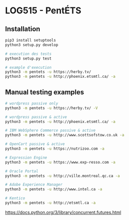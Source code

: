 # LOG515 - PentÉTS

## Installation

```sh
pip3 install setuptools
python3 setup.py develop

# execution des tests
python3 setup.py test

# example d'execution
python3 -m pentets -u https://herby.tv/
python3 -m pentets -u http://phoenix.etsmtl.ca/ -a
```

## Manual testing examples

```sh
# wordpress passive only
python3 -m pentets -u https://herby.tv/ -V

# wordpress passive & active
python3 -m pentets -u http://phoenix.etsmtl.ca/ -a

# IBM WebSphere Commerce passive & active
python3 -m pentets -u http://www.scottsofstow.co.uk -a

# OpenCart passive & active
python3 -m pentets -u https://nutrizoo.com -a

# Expression Engine
python3 -m pentets -u https://www.exp-resso.com -a

# Oracle Portal
python3 -m pentets -u http://ville.montreal.qc.ca -a

# Adobe Experience Manager
python3 -m pentets -u http://www.intel.ca -a

# Kentico
python3 -m pentets -u http://etsmtl.ca -a
```


https://docs.python.org/3/library/concurrent.futures.html
